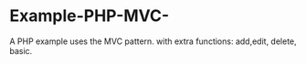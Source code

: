 # Example-PHP-MVC-
A PHP example uses the MVC pattern. with extra functions: add,edit, delete, basic.
